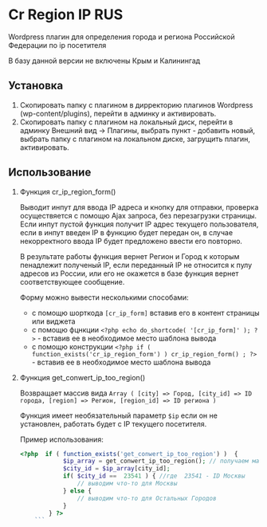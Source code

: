 Сr Region IP RUS
=============

Wordpress плагин для определения города и региона Российской Федерации по ip посетителя

В базу данной версии не включены Крым и Калинингад


Установка 
---------------------

1. Скопировать папку с плагином в дирректорию плагинов Wordpress (wp-content/plugins), перейти в админку и активировать.
2. Скопировать папку с плагином на локальный диск, перейти в админку Внешний вид -> Плагины, выбрать пункт -  добавить новый, выбрать папку с плагином на локальном диске, загрущить плагин, активировать.

Использование
----------------------

1. Функция cr_ip_region_form()

   Выводит инпут для ввода IP адреса и кнопку для отправки, проверка осуществяется с помощю Ajax запроса, без перезагрузки страницы. Если инпут пустой функция получит IP адрес текущего пользователя, если в инпут введен IP в функцию будет передан он, в случае некорректного ввода IP будет предложено ввести его повторно.
   
   В результате работы функция вернет Регион и Город к которым пенадлежит полученый IP, если  переданный IP не относится к пулу адресов из России, или его не окажется в базе функция вернет соответствующее сообщение.
    
	Форму можно вывести несколькими способами:
	* c помощю шорткода `[cr_ip_form]`  вставив его в контент страницы или виджета
	* c помощю фцнкции `<?php echo do_shortcode( '[cr_ip_form]' ); ?>` - вставив ее в необходимое место шаблона вывода
	* c помощю конструкции `<?php if ( function_exists('cr_ip_region_form') ) cr_ip_region_form() ; ?>` - вставив ее в необходимое место шаблона вывода
	
2. Функция get_conwert_ip_too_region()
	     
	Возвращает массив вида `Array ( [city] => Город, [city_id] => ID города, [region] => Регион, [region_id] => ID региона )`
		 
	Функция имеет необязательный параметр `$ip` если он не установлен, работать будет с IP текущего посетителя.
	
	Пример использования:
	
	```php
	<?php  if ( function_exists('get_conwert_ip_too_region') )  {
				$ip_array = get_conwert_ip_too_region(); // получаем массив с данными об IP
				$city_id = $ip_array[city_id];
  				if( $city_id ==  23541 ) { //где  23541 - ID Москвы
					// выводим что-то для Москвы
				} else {
					// выводим что-то для Остальных Городов
				}
			} ?>
		```